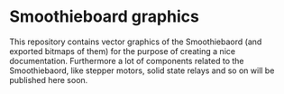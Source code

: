 # Smoothieboard graphics

This repository contains vector graphics of the Smoothiebaord (and exported bitmaps of them) for the purpose of creating a nice documentation.
Furthermore a lot of components related to the Smoothiebaord, like stepper motors, solid state relays and so on will be published here soon.
